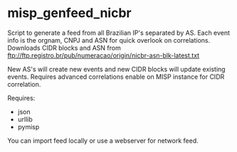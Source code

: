 # misp_genfeed_nicbr

Script to generate a feed from all Brazilian IP's separated by AS. Each event info is the orgnam, CNPJ and ASN for quick overlook on correlations. 
Downloads CIDR blocks and ASN from ftp://ftp.registro.br/pub/numeracao/origin/nicbr-asn-blk-latest.txt

New AS's will create new events and new CIDR blocks will update existing events. Requires advanced correlations enable on MISP instance for CIDR correlation.

Requires:
* json
* urllib
* pymisp

You can import feed locally or use a webserver for network feed.
